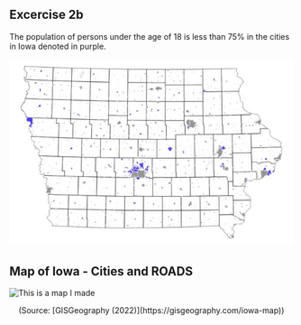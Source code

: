 ## Excercise 2b 
The population of persons under the age of 18 is less than 75% in the cities in Iowa denoted in purple.

![This is a map I made](ex2b.jpeg)

## Map of Iowa - Cities and ROADS
![This is a map I made](https://gisgeography.com/wp-content/uploads/2020/02/Iowa-Map-1265x870.jpg)
<center>
  (Source: [GISGeography (2022)](https://gisgeography.com/iowa-map))
</center>
